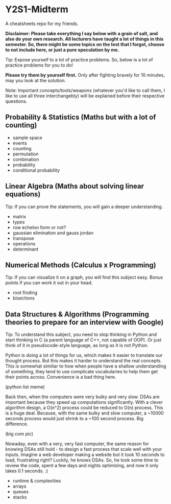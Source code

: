 # Y2S1-Midterm

A cheatsheets repo for my friends.

**Disclaimer: Please take everything I say below with a grain of salt, and also do your own research. All lecturers have taught a lot of things in this semester. So, there might be some topics on the test that I forgot, choose to not include here, or just a pure speculation by me.**

Tip: Expose yourself to a lot of practice problems. So, below is a lot of practice problems for you to do!

**Please try them by yourself first.** Only after fighting bravely for 10 minutes, may you look at the solution.

Note: Important concepts/tools/weapons (whatever you'd like to call them, I like to use all three interchangebly) will be explained before their respective questions.

## Probability & Statistics (Maths but with a lot of counting)

- sample space
- events
- counting
- permutation
- combination
- probability
- conditional probability

## Linear Algebra (Maths about solving linear equations)

Tip: If you can prove the statements, you will gain a deeper understanding.

- matrix
- types
- row echelon form or not?
- gaussian elimination and gauss jordan
- transpose
- operations
- determinant

## Numerical Methods (Calculus x Programming)

Tip: If you can visualize it on a graph, you will find this subject easy. Bonus points if you can work it out in your head.

- root finding
- bisections

## Data Structures & Algorithms (Programming theories to prepare for an interview with Google)

Tip: To understand this subject, you need to stop thinking in Python and start thinking in C (a parent language of C++, not capable of OOP).
Or just think of it in pseudocode-style language, as long as it is not Python. 

Python is doing a lot of things for us, which makes it easier to translate our thought process. But this makes it harder to understand the real concepts. This is somewhat similiar to how when people have a shallow understanding of something, they tend to use complicate vocabularies to help them get their points across. Convenience is a bad thing here.

(python list meme)

Back then, when the computers were very bulky and very slow. DSAs are important because they speed up computations significantly. With a clever algorithm design, a O(n^2) process could be reduced to O(n) process. This is a huge deal. Because, with the same bulky and slow computer, a ~10000 seconds process would just shrink to a ~100 second process. Big difference.

(big com pic)

Nowaday, even with a very, very fast computer, the same reason for knowing DSAs still hold - to design a fast process that scale well with your inputs. Imagine a web developer making a website but it took 10 seconds to load, frustrating right?
Luckily, he knows DSAs. So, he took some time to review the code, spent a few days and nights optimizing, and now it only takes 0.1 seconds. :)

- runtime & complexities
- arrays
- queues
- stacks

